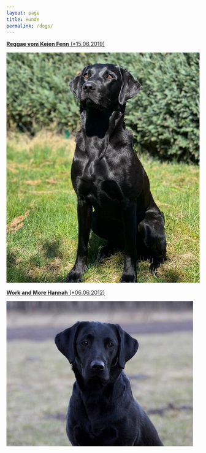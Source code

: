 ```yaml
---
layout: page
title: Hunde
permalink: /dogs/
---
```


[**Reggae vom Keien Fenn** (*15.06.2019)](dogs/reggae.md)

![Reggae vom Keien Fenn](assets/reggae-garten.jpeg "Reggae")

[**Work and More Hannah** (*06.06.2012)](dogs/hannah.md)

![Work and More Hannah](assets/hannah-dream.jpg "Hannah")
